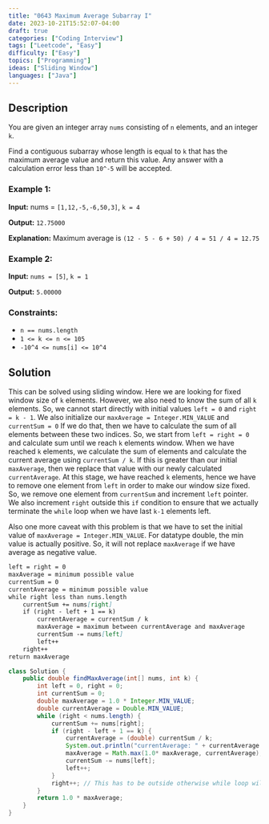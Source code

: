 ```yaml
---
title: "0643 Maximum Average Subarray I"
date: 2023-10-21T15:52:07-04:00
draft: true
categories: ["Coding Interview"]
tags: ["Leetcode", "Easy"]
difficulty: ["Easy"]
topics: ["Programming"]
ideas: ["Sliding Window"]
languages: ["Java"]
---
```


## Description

You are given an integer array `nums` consisting of `n` elements, and an integer `k`.

Find a contiguous subarray whose length is equal to `k` that has the maximum average value and return this value. Any answer with a calculation error less than `10^-5` will be accepted.

### Example 1:

**Input:** nums = `[1,12,-5,-6,50,3]`, `k = 4`

**Output:** `12.75000`

**Explanation:** Maximum average is `(12 - 5 - 6 + 50) / 4 = 51 / 4 = 12.75`

### Example 2:

**Input:** `nums = [5]`, `k = 1`

**Output:** `5.00000`

### Constraints:

- `n == nums.length`
- `1 <= k <= n <= 105`
- `-10^4 <= nums[i] <= 10^4`

## Solution

This can be solved using sliding window. Here we are looking for fixed window size of `k` elements. However, we also need to know the sum of all `k` elements. So, we cannot start directly with initial values `left = 0` and `right = k - 1`. We also initialize our `maxAverage = Integer.MIN_VALUE` and `currentSum = 0` If we do that, then we have to calculate the sum of all elements between these two indices. So, we start from `left = right = 0` and calculate sum until we reach `k` elements window. When we have reached `k` elements, we calculate the sum of elements and calculate the current average using `currentSum / k`. If this is greater than our initial `maxAverage`, then we replace that value with our newly calculated `currentAverage`. At this stage, we have reached `k` elements, hence we have to remove one element from `left` in order to make our window size fixed. So, we remove one element from `currentSum` and increment `left` pointer. We also increment `right` outside this `if` condition to ensure that we actually terminate the `while` loop when we have last `k-1` elements left.

Also one more caveat with this problem is that we have to set the initial value of `maxAverage = Integer.MIN_VALUE`. For datatype double, the min value is actually positive. So, it will not replace `maxAverage` if we have average as negative value.

```markdown
left = right = 0
maxAverage = minimum possible value
currentSum = 0
currentAverage = minimum possible value
while right less than nums.length
    currentSum += nums[right]
    if (right - left + 1 == k)
        currentAverage = currentSum / k
        maxAverage = maximum between currentAverage and maxAverage
        currentSum -= nums[left]
        left++
    right++
return maxAverage
```


```java
class Solution {
    public double findMaxAverage(int[] nums, int k) {
        int left = 0, right = 0;
        int currentSum = 0;
        double maxAverage = 1.0 * Integer.MIN_VALUE;
        double currentAverage = Double.MIN_VALUE;
        while (right < nums.length) {
            currentSum += nums[right];
            if (right - left + 1 == k) {
                currentAverage = (double) currentSum / k;
                System.out.println("currentAverage: " + currentAverage + " maxAverage: " + maxAverage);
                maxAverage = Math.max(1.0* maxAverage, currentAverage);
                currentSum -= nums[left];
                left++;
            }
            right++; // This has to be outside otherwise while loop will not terminate
        }
        return 1.0 * maxAverage;
    }
}
```